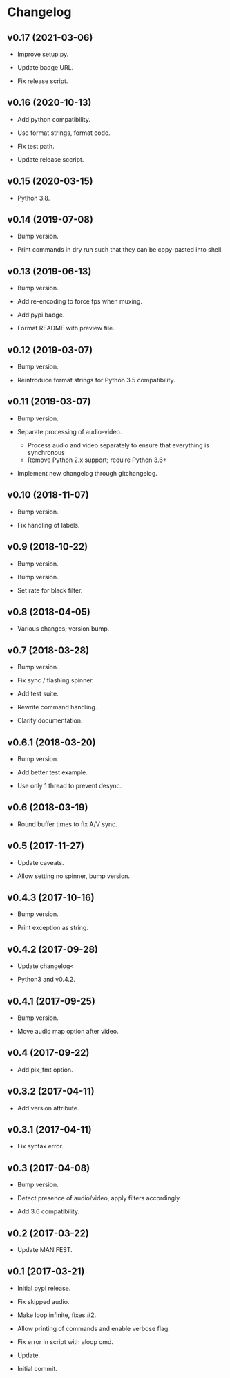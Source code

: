 # Changelog


## v0.17 (2021-03-06)

* Improve setup.py.

* Update badge URL.

* Fix release  script.


## v0.16 (2020-10-13)

* Add python compatibility.

* Use format strings, format code.

* Fix test path.

* Update release sccript.


## v0.15 (2020-03-15)

* Python 3.8.


## v0.14 (2019-07-08)

* Bump version.

* Print commands in dry run such that they can be copy-pasted into shell.


## v0.13 (2019-06-13)

* Bump version.

* Add re-encoding to force fps when muxing.

* Add pypi badge.

* Format README with preview file.


## v0.12 (2019-03-07)

* Bump version.

* Reintroduce format strings for Python 3.5 compatibility.


## v0.11 (2019-03-07)

* Bump version.

* Separate processing of audio-video.

  - Process audio and video separately to ensure that everything is synchronous
  - Remove Python 2.x support; require Python 3.6+

* Implement new changelog through gitchangelog.


## v0.10 (2018-11-07)

* Bump version.

* Fix handling of labels.


## v0.9 (2018-10-22)

* Bump version.

* Bump version.

* Set rate for black filter.


## v0.8 (2018-04-05)

* Various changes; version bump.


## v0.7 (2018-03-28)

* Bump version.

* Fix sync / flashing spinner.

* Add test suite.

* Rewrite command handling.

* Clarify documentation.


## v0.6.1 (2018-03-20)

* Bump version.

* Add better test example.

* Use only 1 thread to prevent desync.


## v0.6 (2018-03-19)

* Round buffer times to fix A/V sync.


## v0.5 (2017-11-27)

* Update caveats.

* Allow setting no spinner, bump version.


## v0.4.3 (2017-10-16)

* Bump version.

* Print exception as string.


## v0.4.2 (2017-09-28)

* Update changelog<

* Python3 and v0.4.2.


## v0.4.1 (2017-09-25)

* Bump version.

* Move audio map option after video.


## v0.4 (2017-09-22)

* Add pix_fmt option.


## v0.3.2 (2017-04-11)

* Add version attribute.


## v0.3.1 (2017-04-11)

* Fix syntax error.


## v0.3 (2017-04-08)

* Bump version.

* Detect presence of audio/video, apply filters accordingly.

* Add 3.6 compatibility.


## v0.2 (2017-03-22)

* Update MANIFEST.


## v0.1 (2017-03-21)

* Initial pypi release.

* Fix skipped audio.

* Make loop infinite, fixes #2.

* Allow printing of commands and enable verbose flag.

* Fix error in script with aloop cmd.

* Update.

* Initial commit.


